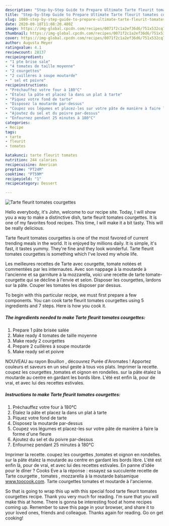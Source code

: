 ```yaml
---
description: "Step-by-Step Guide to Prepare Ultimate Tarte fleurit tomates courgettes"
title: "Step-by-Step Guide to Prepare Ultimate Tarte fleurit tomates courgettes"
slug: 1080-step-by-step-guide-to-prepare-ultimate-tarte-fleurit-tomates-courgettes
date: 2020-09-18T11:08:20.480Z
image: https://img-global.cpcdn.com/recipes/0071f2c1a2ef36d6/751x532cq70/tarte-fleurit-tomates-courgettes-photo-principale-de-la-recette.jpg
thumbnail: https://img-global.cpcdn.com/recipes/0071f2c1a2ef36d6/751x532cq70/tarte-fleurit-tomates-courgettes-photo-principale-de-la-recette.jpg
cover: https://img-global.cpcdn.com/recipes/0071f2c1a2ef36d6/751x532cq70/tarte-fleurit-tomates-courgettes-photo-principale-de-la-recette.jpg
author: Augusta Meyer
ratingvalue: 4.1
reviewcount: 28137
recipeingredient:
- "1 pte brise sale"
- "4 tomates de taille moyenne"
- "2 courgettes"
- "2 cuillères à soupe moutarde"
- " sel et poivre"
recipeinstructions:
- "Préchauffez votre four à 180°C"
- "Étalez la pâte et placez la dans un plat à tarte"
- "Piquez votre fond de tarte"
- "Disposez la moutarde par-dessus"
- "Coupez vos légumes et placez-les sur votre pâte de manière à faire la forme d&#39;une fleure"
- "Ajoutez du sel et du poivre par-dessus"
- "Enfournez pendant 25 minutes à 180°C"
categories:
- Recipe
tags:
- tarte
- fleurit
- tomates

katakunci: tarte fleurit tomates 
nutrition: 244 calories
recipecuisine: American
preptime: "PT24M"
cooktime: "PT59M"
recipeyield: "1"
recipecategory: Dessert

---
```



![Tarte fleurit tomates courgettes](https://img-global.cpcdn.com/recipes/0071f2c1a2ef36d6/751x532cq70/tarte-fleurit-tomates-courgettes-photo-principale-de-la-recette.jpg)

Hello everybody, it's John, welcome to our recipe site. Today, I will show you a way to make a distinctive dish, tarte fleurit tomates courgettes. It is one of my favorites food recipes. This time, I will make it a bit tasty. This will be really delicious.

Tarte fleurit tomates courgettes is one of the most favored of current trending meals in the world. It is enjoyed by millions daily. It is simple, it's fast, it tastes yummy. They're fine and they look wonderful. Tarte fleurit tomates courgettes is something which I've loved my whole life.

Les meilleures recettes de Tarte avec courgette, tomate notées et commentées par les internautes. Avec son nappage à la moutarde à l&#39;ancienne et sa garniture à la mozzarella, voici une recette de tarte tomate-courgette qui se décline à l&#39;envie et selon. Disposer les courgettes, lardons sur la pâte. Couper les tomates les disposer par dessus.


To begin with this particular recipe, we must first prepare a few components. You can cook tarte fleurit tomates courgettes using 5 ingredients and 7 steps. Here is how you cook it.

<!--inarticleads1-->

##### The ingredients needed to make Tarte fleurit tomates courgettes:

1. Prepare 1 pâte brisée salée
1. Make ready 4 tomates de taille moyenne
1. Make ready 2 courgettes
1. Prepare 2 cuillères à soupe moutarde
1. Make ready  sel et poivre


NOUVEAU au rayon Bouillon , découvrez Purée d&#39;Aromates ! Apportez couleurs et saveurs en un seul geste à tous vos plats. Imprimer la recette. coupez les courgettes ,tomates et oignon en rondelles. sur la pâte étalez la moutarde au centre en gardant les bords libre. L&#39;été est enfin là, pour de vrai, et avec lui des recettes estivales. 

<!--inarticleads2-->

##### Instructions to make Tarte fleurit tomates courgettes:

1. Préchauffez votre four à 180°C
1. Étalez la pâte et placez la dans un plat à tarte
1. Piquez votre fond de tarte
1. Disposez la moutarde par-dessus
1. Coupez vos légumes et placez-les sur votre pâte de manière à faire la forme d&#39;une fleure
1. Ajoutez du sel et du poivre par-dessus
1. Enfournez pendant 25 minutes à 180°C


Imprimer la recette. coupez les courgettes ,tomates et oignon en rondelles. sur la pâte étalez la moutarde au centre en gardant les bords libre. L&#39;été est enfin là, pour de vrai, et avec lui des recettes estivales. En panne d&#39;idée pour le dîner ? Cooks Eve a la réponse : essayez sa succulente recette de Tarte courgette , tomates , mozzarella à la moutarde balsamique www.toocook.com. Tarte courgettes tomates et moutarde à l&#39;ancienne. 

So that is going to wrap this up with this special food tarte fleurit tomates courgettes recipe. Thank you very much for reading. I'm sure that you will make this at home. There is gonna be interesting food at home recipes coming up. Remember to save this page in your browser, and share it to your loved ones, friends and colleague. Thanks again for reading. Go on get cooking!
